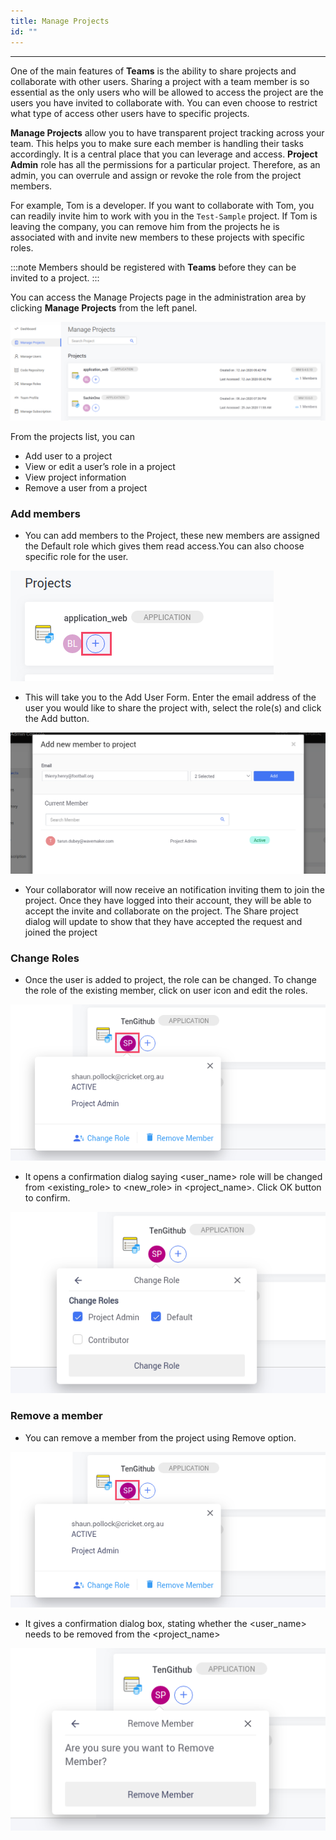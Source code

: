 ```yaml
---
title: Manage Projects
id: ""
---
```

---

One of the main features of **Teams** is the ability to share projects and collaborate with other users. Sharing a project with a team member is so essential as the only users who will be allowed to access the project are the users you have invited to collaborate with. You can even choose to restrict what type of access other users have to specific projects.

**Manage Projects** allow you to have transparent project tracking across your team. This helps you to make sure each member is handling their tasks accordingly. It is a central place that you can leverage and access. **Project Admin** role has all the permissions for a particular project. Therefore, as an admin, you can overrule and assign or revoke the role from the project members.

For example, Tom is a developer. If you want to collaborate with Tom, you can readily invite him to work with you in the `Test-Sample` project. If Tom is leaving the company, you can remove him from the projects he is associated with and invite new members to these projects with specific roles.

:::note
Members should be registered with **Teams** before they can be invited to a project.
:::

You can access the Manage Projects page in the administration area by clicking **Manage Projects** from the left panel.

![Manage projects](/learn/assets/TeamManageProjects.png)

From the projects list, you can

- Add user to a project  
- View or edit a user’s role in a project  
- View project information  
- Remove a user from a project

### Add members

- You can add members to the Project, these new members are assigned the Default role which gives them read access.You can also choose specific role for the user.

![Add users](/learn/assets/TeamProjectAddUserButton.png)


-  This will take you to the Add User Form. Enter the email address of the user you would like to share the project with, select the role(s) and click the Add button.  

![Add user](/learn/assets/TeamAddMemberToProject.png)

-  Your collaborator will now receive an notification inviting them to join the project. Once they have logged into their account, they will be able to accept the invite and collaborate on the project. The Share project dialog will update to show that they have accepted the request and joined the project  


### Change Roles

-  Once the user is added to project, the role can be changed. To change the role of the existing member, click on user icon and edit the roles.

![Change user role](/learn/assets/TeamProjectChangeRole.png)

-  It opens a confirmation dialog saying <user_name> role will be changed from <existing_role> to <new_role> in <project_name>. Click OK button to confirm.

![Change user role](/learn/assets/TeamProjectChangeRoleConfirm.png)


### Remove a member

-  You can remove a member from the project using Remove option.

![Remove user](/learn/assets/TeamProjectChangeRole.png)

-  It gives a confirmation dialog box, stating whether the <user_name> needs to be removed from the <project_name>

![Remove user](/learn/assets/TeamRemoveUserFromProjectConfirm.png)




